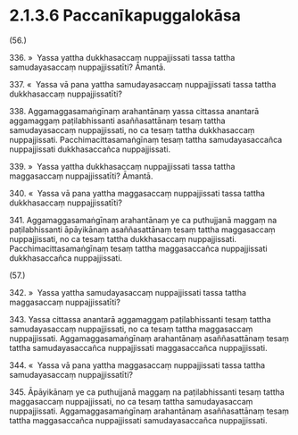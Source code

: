 # 2.1.3.6 Paccanīkapuggalokāsa

(56.)

336\. »  Yassa yattha dukkhasaccaṃ nuppajjissati tassa tattha samudayasaccaṃ nuppajjissatīti? Āmantā.

337\. «  Yassa vā pana yattha samudayasaccaṃ nuppajjissati tassa tattha dukkhasaccaṃ nuppajjissatīti?

338\. Aggamaggasamaṅgīnaṃ arahantānaṃ yassa cittassa anantarā aggamaggaṃ paṭilabhissanti asaññasattānaṃ tesaṃ tattha samudayasaccaṃ nuppajjissati, no ca tesaṃ tattha dukkhasaccaṃ nuppajjissati. Pacchimacittasamaṅgīnaṃ tesaṃ tattha samudayasaccañca nuppajjissati dukkhasaccañca nuppajjissati.

339\. »  Yassa yattha dukkhasaccaṃ nuppajjissati tassa tattha maggasaccaṃ nuppajjissatīti? Āmantā.

340\. «  Yassa vā pana yattha maggasaccaṃ nuppajjissati tassa tattha dukkhasaccaṃ nuppajjissatīti?

341\. Aggamaggasamaṅgīnaṃ arahantānaṃ ye ca puthujjanā maggaṃ na paṭilabhissanti āpāyikānaṃ asaññasattānaṃ tesaṃ tattha maggasaccaṃ nuppajjissati, no ca tesaṃ tattha dukkhasaccaṃ nuppajjissati. Pacchimacittasamaṅgīnaṃ tesaṃ tattha maggasaccañca nuppajjissati dukkhasaccañca nuppajjissati.

(57.)

342\. »  Yassa yattha samudayasaccaṃ nuppajjissati tassa tattha maggasaccaṃ nuppajjissatīti?

343\. Yassa cittassa anantarā aggamaggaṃ paṭilabhissanti tesaṃ tattha samudayasaccaṃ nuppajjissati, no ca tesaṃ tattha maggasaccaṃ nuppajjissati. Aggamaggasamaṅgīnaṃ arahantānaṃ asaññasattānaṃ tesaṃ tattha samudayasaccañca nuppajjissati maggasaccañca nuppajjissati.

344\. «  Yassa vā pana yattha maggasaccaṃ nuppajjissati tassa tattha samudayasaccaṃ nuppajjissatīti?

345\. Āpāyikānaṃ ye ca puthujjanā maggaṃ na paṭilabhissanti tesaṃ tattha maggasaccaṃ nuppajjissati, no ca tesaṃ tattha samudayasaccaṃ nuppajjissati. Aggamaggasamaṅgīnaṃ arahantānaṃ asaññasattānaṃ tesaṃ tattha maggasaccañca nuppajjissati samudayasaccañca nuppajjissati.
